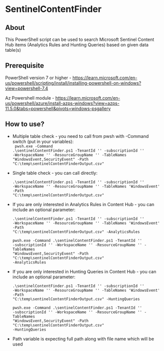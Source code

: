 # SentinelContentFinder

## About

This PowerShell script can be used to search Microsoft Sentinel Content Hub items (Analytics Rules and Hunting Queries) based on given data table(s)

## Prerequisite

PowerShell version 7 or higher - https://learn.microsoft.com/en-us/powershell/scripting/install/installing-powershell-on-windows?view=powershell-7.4

Az Powershell module - https://learn.microsoft.com/en-us/powershell/azure/install-azps-windows?view=azps-11.5.0&tabs=powershell&pivots=windows-psgallery

## How to use?

- Multiple table check - you need to call from pwsh with -Command switch (put in your variables): <br>
  <code> pwsh.exe -Command .\sentinelContentFinder.ps1 -TenantId '' -subscriptionId '' -WorkspaceName '' -ResourceGroupName '' -TableNames "WindowsEvent,SecurityEvent" -Path "C:\temp\sentinelContentFinderOutput.csv" </code>
- Single table check - you can call directly: <br> <code> .\sentinelContentFinder.ps1 -TenantId '' -subscriptionId '' -WorkspaceName '' -ResourceGroupName '' -TableNames 'WindowsEvent' -Path "C:\temp\sentinelContentFinderOutput.csv" </code>
- If you are only interested in Analytics Rules in Content Hub - you can include an optional parameter: <br> <code> .\sentinelContentFinder.ps1 -TenantId '' -subscriptionId '' -WorkspaceName '' -ResourceGroupName '' -TableNames 'WindowsEvent' -Path "C:\temp\sentinelContentFinderOutput.csv" -AnalyticsRules </code>

  <code>pwsh.exe -Command .\sentinelContentFinder.ps1 -TenantId '' -subscriptionId '' -WorkspaceName '' -ResourceGroupName '' -TableNames "WindowsEvent,SecurityEvent" -Path "C:\temp\sentinelContentFinderOutput.csv" -AnalyticsRules</code>
- If you are only interested in Hunting Queries in Content Hub - you can include an optional parameter: <br> <code> .\sentinelContentFinder.ps1 -TenantId '' -subscriptionId '' -WorkspaceName '' -ResourceGroupName '' -TableNames 'WindowsEvent' -Path "C:\temp\sentinelContentFinderOutput.csv" -HuntingQueries </code>

  <code>pwsh.exe -Command .\sentinelContentFinder.ps1 -TenantId '' -subscriptionId '' -WorkspaceName '' -ResourceGroupName '' -TableNames "WindowsEvent,SecurityEvent" -Path "C:\temp\sentinelContentFinderOutput.csv" -HuntingQueries</code>

- Path variable is expecting full path along with file name which will be used
